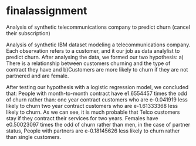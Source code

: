 # finalassignment
Analysis of synthetic telecommunications company to predict churn (cancel their subscription)

Analysis of synthetic IBM dataset modeling a telecommunications company. Each observation refers to a customer, and it our job as data analylist to predict churn. 
After analysing the data, we formed our two hypothesis: a) There is a relationship between customers churning and the type of contract they have and b)Customers are more likely to churn if they are not partnered and are female.

After testing our hypothesis with a logistic regression model, we concluded that:
  People with month-to-month contract have e1.6554457 times the odd of churn rather than: 
    one year contract customers who are e-0.041919 less likely to churn
    two year contract customers who are e-1.61333368 less likely to churn. 
  As we can see, it is much probable that Telco customers stay if they contract their services for two years.
  Females have e0.50023097 times the odd of churn rather than men, in the case of partner status,
  People with partners are e-0.18145626 less likely to churn rather than single customers.
